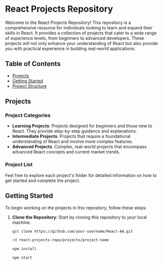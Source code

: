 # React Projects Repository

Welcome to the React Projects Repository! This repository is a comprehensive resource for individuals looking to learn and expand their skills in React. It provides a collection of projects that cater to a wide range of experience levels, from beginners to advanced developers. These projects will not only enhance your understanding of React but also provide you with practical experience in building real-world applications.

## Table of Contents

- [Projects](#projects)
- [Getting Started](#getting-started)
- [Project Structure](#project-structure)

## Projects

### Project Categories

- **Learning Projects**: Projects designed for beginners and those new to React. They provide step-by-step guidance and explanations.
- **Intermediate Projects**: Projects that require a foundational understanding of React and involve more complex features.
- **Advanced Projects**: Complex, real-world projects that encompass advanced React concepts and current market trends.

### Project List

Feel free to explore each project's folder for detailed information on how to get started and complete the project.

## Getting Started

To begin working on the projects in this repository, follow these steps:

1. **Clone the Repository**: Start by cloning this repository to your local machine.
   ```sh
   git clone https://github.com/your-username/React-AA.git

   cd react-projects-repo/projects/project-name

   npm install

   npm start

